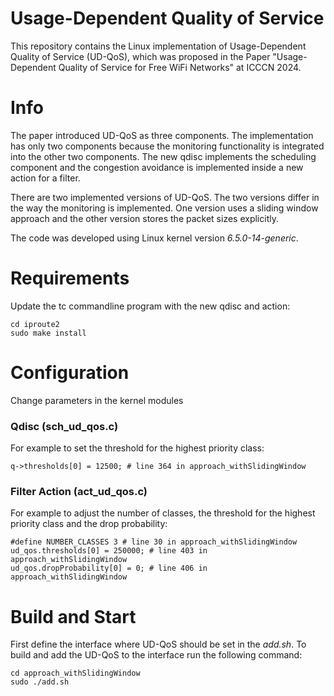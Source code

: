 # Usage-Dependent Quality of Service

This repository contains the Linux implementation of Usage-Dependent Quality of Service (UD-QoS), which was proposed in the Paper "Usage-Dependent Quality of Service for Free WiFi Networks" at ICCCN 2024.

# Info

The paper introduced UD-QoS as three components. The implementation has only two components because the monitoring functionality is integrated into the other two components. The new qdisc implements the scheduling component and the congestion avoidance is implemented inside a new action for a filter.

There are two implemented versions of UD-QoS. The two versions differ in the way the monitoring is implemented. One version uses a sliding window approach and the other version stores the packet sizes explicitly.

The code was developed using Linux kernel version *6.5.0-14-generic*.

# Requirements

Update the tc commandline program with the new qdisc and action:

```
cd iproute2
sudo make install
```

# Configuration

Change parameters in the kernel modules

### Qdisc (sch_ud_qos.c)

For example to set the threshold for the highest priority class:

```
q->thresholds[0] = 12500; # line 364 in approach_withSlidingWindow 
```

### Filter Action (act_ud_qos.c)

For example to adjust the number of classes, the threshold for the highest priority class and the drop probability:

```
#define NUMBER_CLASSES 3 # line 30 in approach_withSlidingWindow 
ud_qos.thresholds[0] = 250000; # line 403 in approach_withSlidingWindow 
ud_qos.dropProbability[0] = 0; # line 406 in approach_withSlidingWindow 
```

# Build and Start

First define the interface where UD-QoS should be set in the *add.sh*.
To build and add the UD-QoS to the interface run the following command:

```
cd approach_withSlidingWindow
sudo ./add.sh
```
